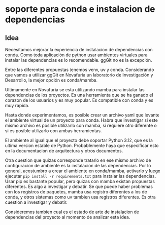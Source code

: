 # soporte para conda e instalacion de dependencias

## Idea

Necesitamos mejorar la experiencia de instalacion de dependencias con conda. Como toda aplicación de python usar ambientes virtuales para instalar las dependencias es lo recomendable. ggGit no es la excepción.

Entre las diferentes propuestas tenemos venv, uv y conda. Considerando que vamos a utilizar ggGit en Novafuria un laboratorio de Investigación y Desarrollo, la mejor opción es conda/mamba.

Ultimamente en Novafuria se esta utilizando mamba para instalar las dependencias de los proyectos. Es una herramienta que se ha ganado el corazon de los usuarios y es muy popular. Es compatible con conda y es muy rapida.

Hasta donde experimentamos, es posible crear un archivo yaml que levante el ambiente virtual de un proyecto para conda. Habra que investigar si este mismo archivo es posible utilizarlo con mamba, si requiere otro diferente o si es posible utilizarlo con ambas herramientas.

El ambiente al igual que el proyecto debe soportar Python 3.12, que es la ultima version estable de Python. Probablemente haya que especificar esto en la documentacion de arquitectura y otros documentos.

Otra cuestion que quizas corresponde tratarlo en ese mismo archivo de configuracion de ambiente es la instalacion de las dependencias. Por lo general, acostumbro a crear el ambiente en conda/mamba, activarlo y luego ejecutar `pip install -r requirements.txt` para instalar las dependencias. Usar pip es bastante popular, pero quizas con mamba existan propuestas diferentes. Es algo a investigar y debatir. Se que puede haber problemas con los registros de paquetes, mamba usa registro diferentes a los de conda, y otros sistemas como uv tambien usa registros diferentes. Es otra cuestion a investigar y debatir.

Consideremos tambien cual es el estado de arte de instalacion de dependencias del proyecto al momento de analizar esta idea.
